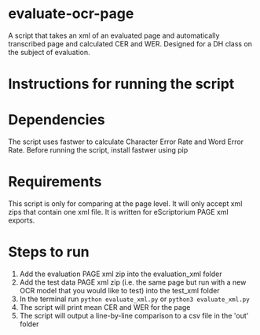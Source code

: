 # evaluate-ocr-page
A script that takes an xml of an evaluated page and automatically transcribed page and calculated CER and WER. Designed for a DH class on the subject of evaluation.

# Instructions for running the script

# Dependencies
The script uses fastwer to calculate Character Error Rate and Word Error Rate. Before running the script, install fastwer using pip

# Requirements
This script is only for comparing at the page level. It will only accept xml zips that contain one xml file. It is written for eScriptorium PAGE xml exports. 

# Steps to run
1. Add the evaluation PAGE xml zip into the evaluation_xml folder
2. Add the test data PAGE xml zip (i.e. the same page but run with a new OCR model that you would like to test) into the test_xml folder
3. In the terminal run ```python evaluate_xml.py``` or ```python3 evaluate_xml.py```
4. The script will print mean CER and WER for the page
5. The script will output a line-by-line comparison to a csv file in the 'out' folder
